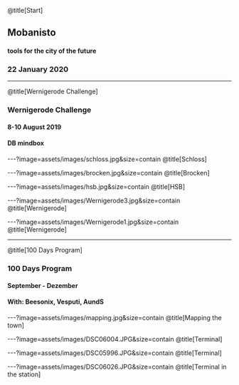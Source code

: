 @title[Start]

## Mobanisto

#### <span class="gold">tools for the city of the future</span>

### 22 January 2020

---
@title[Wernigerode Challenge]
### Wernigerode Challenge
#### 8-10 August 2019
#### DB mindbox

---?image=assets/images/schloss.jpg&size=contain
@title[Schloss]

---?image=assets/images/brocken.jpg&size=contain
@title[Brocken]

---?image=assets/images/hsb.jpg&size=contain
@title[HSB]

---?image=assets/images/Wernigerode3.jpg&size=contain
@title[Wernigerode]

---?image=assets/images/Wernigerode1.jpg&size=contain
@title[Wernigerode]

---
@title[100 Days Program]
### 100 Days Program
#### September - Dezember
#### With: Beesonix, Vesputi, AundS

---?image=assets/images/mapping.jpg&size=contain
@title[Mapping the town]

---?image=assets/images/DSC06004.JPG&size=contain
@title[Terminal]

---?image=assets/images/DSC05996.JPG&size=contain
@title[Terminal]

---?image=assets/images/DSC06026.JPG&size=contain
@title[Terminal in the station]
